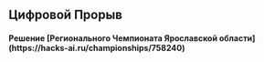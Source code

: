 <h2>Цифровой Прорыв</h2>
<h4>Решение [Регионального Чемпионата Ярославской области](https://hacks-ai.ru/championships/758240)</h4>
